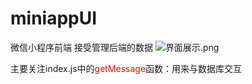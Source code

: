 # miniappUI
微信小程序前端
接受管理后端的数据
![界面展示.png](https://s1.ax1x.com/2020/03/23/8Hr5M8.png)

主要关注index.js中的<font color=red>getMessage</font>函数：用来与数据库交互
